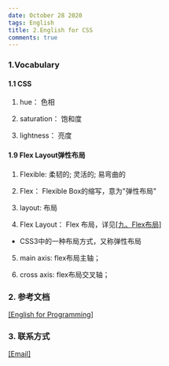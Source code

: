 ```yaml
---
date: October 28 2020
tags: English
title: 2.English for CSS
comments: true
---
```


### 1.Vocabulary

#### 1.1 CSS

1. hue： 色相

2. saturation： 饱和度

3. lightness： 亮度

#### 1.9 Flex Layout弹性布局

1. Flexible: 柔韧的; 灵活的; 易弯曲的

2. Flex： Flexible Box的缩写，意为"弹性布局"

3. layout: 布局

4. Flex Layout： Flex 布局，详见[[九、Flex布局]](https://web-oyster.github.io/2020/10/28/CSS/Tutorial/%E4%B9%9D%E3%80%81Flex%20%E5%BC%B9%E6%80%A7%E5%B8%83%E5%B1%80/)

- CSS3中的一种布局方式，又称弹性布局

5. main axis: flex布局主轴；

6. cross axis: flex布局交叉轴；

### 2. 参考文档

[[English for Programming]](https://web-oyster.github.io/2020/10/28/English/English%20For%20Programming/)

### 3. 联系方式

[[Email]](yuanmin8888@outlook.com)
